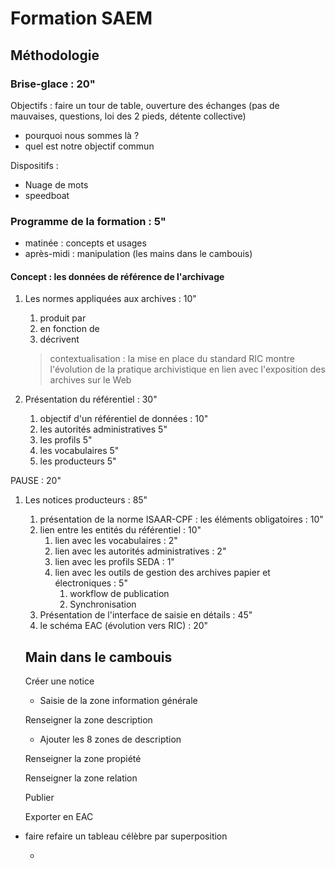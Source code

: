 # Formation SAEM

## Méthodologie

### Brise-glace : 20" 

Objectifs : faire un tour de table, ouverture des échanges (pas de mauvaises, questions, loi des 2 pieds, détente collective)

* pourquoi nous sommes là ?
* quel est notre objectif commun

Dispositifs : 

* Nuage de mots
* speedboat

### Programme de la formation : 5"

* matinée : concepts et usages
* après-midi : manipulation (les mains dans le cambouis)

#### Concept : les données de référence de l'archivage

1. Les normes appliquées aux archives : 10"

   1. produit par
   2. en fonction de
   3. décrivent

   > contextualisation : la mise en place du standard RIC montre l'évolution de la pratique archivistique en lien avec l'exposition des archives sur le Web

2. Présentation du référentiel : 30"

   1. objectif d'un référentiel de données : 10"
   2. les autorités administratives 5"
   3. les profils 5"
   4. les vocabulaires 5"
   5. les producteurs 5"

PAUSE : 20"

1. Les notices producteurs : 85"
   1. présentation de la norme ISAAR-CPF : les éléments obligatoires : 10"
   2. lien entre les entités du référentiel : 10"
      1. lien avec les vocabulaires : 2"
      2. lien avec les autorités administratives : 2"
      3. lien avec les profils SEDA : 1"
      4. lien avec les outils de gestion des archives papier et électroniques : 5"
         1. workflow de publication
         2. Synchronisation
   3. Présentation de l'interface de saisie en détails : 45"
   4. le schéma EAC (évolution vers RIC) : 20"



   ## Main dans le cambouis

   Créer une notice

   * Saisie de la zone information générale

   Renseigner la zone description

   * Ajouter les 8 zones de description

   Renseigner la zone propiété

   Renseigner la zone relation

   Publier

   Exporter en EAC

* faire refaire un tableau célèbre par superposition

  * 
